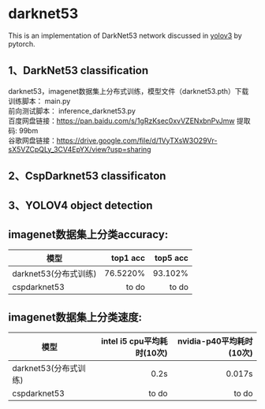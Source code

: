 # darknet53

This is an implementation of DarkNet53 network discussed in [yolov3](https://pjreddie.com/media/files/papers/YOLOv3.pdf) by pytorch.
 
1、DarkNet53 classification  
---------------------------
darknet53，imagenet数据集上分布式训练，模型文件（darknet53.pth）下载   
训练脚本： main.py  
前向测试脚本： inference_darknet53.py   
百度网盘链接：https://pan.baidu.com/s/1gRzKsec0xvVZENxbnPvJmw 提取码: 99bm    
谷歌网盘链接：https://drive.google.com/file/d/1VyTXsW3O29Vr-sX5VZCpQLy_3CV4EpYX/view?usp=sharing  

2、CspDarknet53 classificaton    
-----------------------------  
3、YOLOV4 object detection    
------------------------------  

imagenet数据集上分类accuracy:  
---------------------------  
| 模型        | top1 acc |  top5 acc |
| --------   | -----:   |   -----:  | 
| darknet53(分布式训练)        | 76.5220% |  93.102%  |  
| cspdarknet53     | to do |  to do  |

imagenet数据集上分类速度:  
------------------------  
| 模型  | intel i5 cpu平均耗时(10次) | nvidia-p40平均耗时(10次) |
| ----- | ----------: | -----------: |
|darknet53(分布式训练)| 0.2s  | 0.017s |
|cspdarknet53|  to do   |  to do  |

